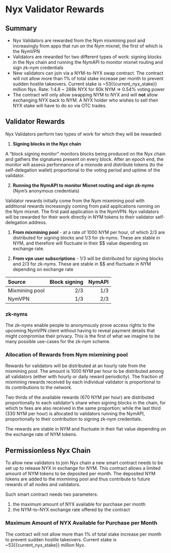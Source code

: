 # Nyx Validator Rewards

<!-- Add:
- Introduction
- References to Nym fundamental papers on the topic
- Disclaimers (not final/legal stuff etc)
- make a fn in book.toml to pull the current stake so it's always up to date
- Asign it to a VAR and use the var in the text bellow
-->

## Summary

* Nyx Validators are rewarded from the Nym mixmining pool and increasingly from apps that run on the Nym mixnet, the first of which is the NymVPN
* Validators are rewarded for two different types of work: signing blocks in the Nyx chain and running the NymAPI to monitor mixnet routing and sign zk-nym credentials
* New validators can join via a NYM-to-NYX swap contract. The contract will not allow more than 1% of total stake increase per month to prevent sudden hostile takeovers. Current stake is ~53{{current_nyx_stake}} million Nyx. Rate: 1:4.8 ~ 288k NYX for 60k NYM => 0.54% voting power
* The contract will only allow swapping NYM to NYX and will **not** allow exchanging NYX back to NYM. A NYX holder who wishes to sell their NYX stake will have to do so via OTC trades.

## Validator Rewards

Nyx Validators perform two types of work for which they will be rewarded:

1. **Signing blocks in the Nyx chain**

A “block signing monitor" monitors blocks being produced on the Nyx chain and gathers the signatures present on every block. After an epoch end, the monitor will assess performance of a mixnode and distribute tokens (to the self-delegation wallet) proportional to the voting period and uptime of the validator.

2. **Running the NymAPI to monitor Mixnet routing and sign zk-nyms** (Nym’s anonymous credentials)

Validator rewards initially come from the Nym mixmining pool with additional rewards increasingly coming from paid applications running on the Nym mixnet. The first paid application is the NymVPN. Nyx validators will be rewarded for their work directly in NYM tokens to their validator self-delegation address.

1. **From mixmining pool** - at a rate of 1000 NYM per hour, of which 2/3 are distributed for signing blocks and 1/3 for zk-nyms. These are stable in NYM, and therefore will fluctuate in their $$ value depending on exchange rate.

2. **From vpn user subscriptions** - 1/3 will be distributed for signing blocks and 2/3 for zk-nyms. These are stable in $$ and fluctuate in NYM depending on exchange rate

| Source         | Block signing | NymAPI |
| :--            | --:           | --:    |
| Mixmining pool | 2/3           | 1/3    |
| NymVPN         | 1/3           | 2/3    |

### zk-nyms

The zk-nyms enable people to anonymously prove access rights to the upcoming NymVPN client without having to reveal payment details that might compromise their privacy. This is the first of what we imagine to be many possible use-cases for the zk-nym scheme.

### Allocation of Rewards from Nym mixmining pool

Rewards for validators will be distributed at an hourly rate from the mixmining pool. The amount is 1000 NYM per hour to be distributed among all validators (either with hourly or daily reward periodicity). The fraction of mixmining rewards received by each individual validator is proportional to its contributions to the network.

Two thirds of the available rewards (670 NYM per hour) are distributed proportionally to each validator’s share when signing blocks in the chain, for which tx fees are also received in the same proportion; while the last third (330 NYM per hour) is allocated to validators running the NymAPI, proportionally to their contribution to signing zk-nym credentials.

The rewards are stable in NYM and fluctuate in their fiat value depending on the exchange rate of NYM tokens.

## Permissionless Nyx Chain

To allow new validators to join Nyx chain a new smart contract needs to be set up to release NYX in exchange for NYM. This contract allows a limited amount of NYM tokens to be deposited per month. The deposited NYM tokens are added to the mixmining pool and thus contribute to future rewards of all nodes and validators.

Such smart contract needs two parameters:

1. the maximum amount of NYX available for purchase per month
2. the NYM-to-NYX exchange rate offered by the contract


### Maximum Amount of NYX Available for Purchase per Month

The contract will not allow more than 1% of total stake increase per month to prevent sudden hostile takeovers. Current stake is ~53{{current_nyx_stake}} million Nyx.
